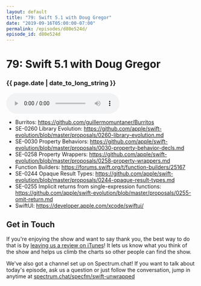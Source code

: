 ```yaml
---
layout: default
title: "79: Swift 5.1 with Doug Gregor"
date: "2019-09-16T05:00:00-07:00"
permalink: /episodes/d80e524d/
episode_id: d80e524d
---
```


# 79: Swift 5.1 with Doug Gregor

### {{ page.date | date_to_long_string }}

<audio controls><source src="/audio/d80e524d.mp3" type="audio/mpeg"></audio>
<br/>
* Burritos: https://github.com/guillermomuntaner/Burritos
* SE-0260 Library Evolution: https://github.com/apple/swift-evolution/blob/master/proposals/0260-library-evolution.md
* SE-0030 Property Behaviors: https://github.com/apple/swift-evolution/blob/master/proposals/0030-property-behavior-decls.md
* SE-0258 Property Wrappers: https://github.com/apple/swift-evolution/blob/master/proposals/0258-property-wrappers.md
* Function Builders: https://forums.swift.org/t/function-builders/25167
* SE-0244 Opaque Result Types: https://github.com/apple/swift-evolution/blob/master/proposals/0244-opaque-result-types.md
* SE-0255 Implicit returns from single-expression functions: https://github.com/apple/swift-evolution/blob/master/proposals/0255-omit-return.md
* SwiftUI: https://developer.apple.com/xcode/swiftui/

## Get in Touch

If you're enjoying the show and want to say thank you, the best way to do that is by [leaving us a review on iTunes](https://itunes.apple.com/us/podcast/swift-unwrapped/id1209817203?mt=2)! It lets us know what you think of the show and helps us climb the charts so other people can find the show.

We've also got a channel set up on Spectrum.chat! If you want to talk about today's episode, ask us a question or just follow the conversation, jump in anytime at [spectrum.chat/specfm/swift-unwrapped](https://spectrum.chat/specfm/swift-unwrapped)
